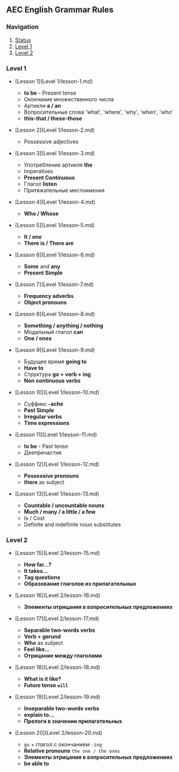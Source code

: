 ## AEC English Grammar Rules

### Navigation

1. [Status](status.md)
2. [Level 1](#level-1)
3. [Level 2](#level-2)

### Level 1
* [Lesson 1](Level 1/lesson-1.md)
  - **to be** - Present tense
  - Окончание множественного числа
  - Артикли **a / an**
  - Вопросительные слова 'what', 'where', 'why', 'when', 'who'
  - **this-that / these-those**

* [Lesson 2](Level 1/lesson-2.md)
  - Possessive adjectives

* [Lesson 3](Level 1/lesson-3.md)
  - Употребление артикля **the**
  - Imperatives
  - **Present Continuous**
  - Глагол **listen**
  - Притяжательные местоимения

* [Lesson 4](Level 1/lesson-4.md)
  - **Who / Whose**

* [Lesson 5](Level 1/lesson-5.md)
  - **It / one**
  - **There is / There are**

* [Lesson 6](Level 1/lesson-6.md)
  - **Some** and **any**
  - **Present Simple**

* [Lesson 7](Level 1/lesson-7.md)
  - **Frequency adverbs**
  - **Object pronouns**

* [Lesson 8](Level 1/lesson-8.md)
  - **Something / anything / nothing**
  - Модальный глагол **can**
  - **One / ones**

* [Lesson 9](Level 1/lesson-9.md)
  - Будущее время **going to**
  - **Have to**
  - Структура **go + verb + ing**
  - **Non continuous verbs**

* [Lesson 10](Level 1/lesson-10.md)
  - Суффикс **-ache**
  - **Past Simple**
  - **Irregular verbs**
  - **Time expressions**

* [Lesson 11](Level 1/lesson-11.md)
  - **to be** - Past tense
  -  Деепричастия

* [Lesson 12](Level 1/lesson-12.md)
  - **Possessive pronouns**
  - **there** as subject

* [Lesson 13](Level 1/lesson-13.md)
  - **Countable / uncountable nouns**
  - **Much / many / a little / a few**
  - Is / Cost
  - Definite and indefinite noun substitutes

### Level 2

* [Lesson 15](Level 2/lesson-15.md)
  - **How far...?**
  - **It takes...**
  - **Tag questions**
  - **Образование глаголов из прилагательных**

* [Lesson 16](Level 2/lesson-16.md)
  - **Элементы отрицания в вопросительных предложениях**

* [Lesson 17](Level 2/lesson-17.md)
  - **Separable two-words verbs**
  - **Verb + gerund**
  - **Who** as subject
  - **Feel like...**
  - **Отрицание между глаголами**

* [Lesson 18](Level 2/lesson-18.md)
  - **What is it like?**
  - **Future tense `will`**

* [Lesson 19](Level 2/lesson-19.md)
  - **Inseparable two-words verbs**
  - **explain to...**
  - **Прелоги в значении прилагательных**

* [Lesson 20](Level 2/lesson-20.md)
  - `go` + глагол с окончанием `-ing`
  - **Relative pronouns** `the one / the ones`
  - **Элементы отрицания в вопросительных предложениях**
  - **be able to**
